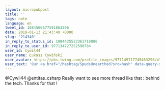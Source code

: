 ```yaml
---
layout: micropubpost
title: ''
tags: note
language: en
tweet_id: 1084566677591863296
date: 2019-01-13 21:43:40 +0000
slug: '214340'
in_reply_to_status_id: 1084425523361710080
in_reply_to_user_id: 977134727252598784
user_id: Cywil44
user_name: Łukasz Cywiński
user_avatar: https://pbs.twimg.com/profile_images/977149717745463296/xYjmPOS7.jpg
user_text: 'Our <a href="/hashtag/SpudsUnearthed?src=hash" data-query-source="hashtag_click" class="twitter-hashtag pretty-link js-nav" dir="ltr"><s>#</s><b>SpudsUnearthed</b></a> can <a href="/hashtag/ECS?src=hash" data-query-source="hashtag_click" class="twitter-hashtag pretty-link js-nav" dir="ltr"><s>#</s><b>ECS</b></a>! The core of the game is made with <a href="/entitas_csharp" class="twitter-atreply pretty-link js-nav" dir="ltr" data-mentioned-user-id="3311134953"><s>@</s><b>entitas_csharp</b></a> (architecture). Battle module... with Unity ECS (for the best performance). And yes! It works seamless and (almost:)) bug free! <a href="/hashtag/madewithunity?src=hash" data-query-source="hashtag_click" class="twitter-hashtag pretty-link js-nav" dir="ltr"><s>#</s><b>madewithunity</b></a> <a href="/hashtag/VR?src=hash" data-query-source="hashtag_click" class="twitter-hashtag pretty-link js-nav" dir="ltr"><s>#</s><b>VR</b></a> <a href="/hashtag/Gamedust?src=hash" data-query-source="hashtag_click" class="twitter-hashtag pretty-link js-nav" dir="ltr"><s>#</s><b>Gamedust</b></a><a href="https://t.co/lDLQkfSZCJ" rel="nofollow noopener" dir="ltr" data-expanded-url="http://goo.gl/ifBgMZ" class="twitter-timeline-link u-hidden" target="_blank" title="http://goo.gl/ifBgMZ"><span class="tco-ellipsis"></span><span class="invisible">http://</span><span class="js-display-url">goo.gl/ifBgMZ</span><span class="invisible"></span><span class="tco-ellipsis"><span class="invisible"> </span></span></a>'
---
```

@Cywil44 @entitas_csharp Really want to see more thread like that : behind the tech. Thanks for that !
